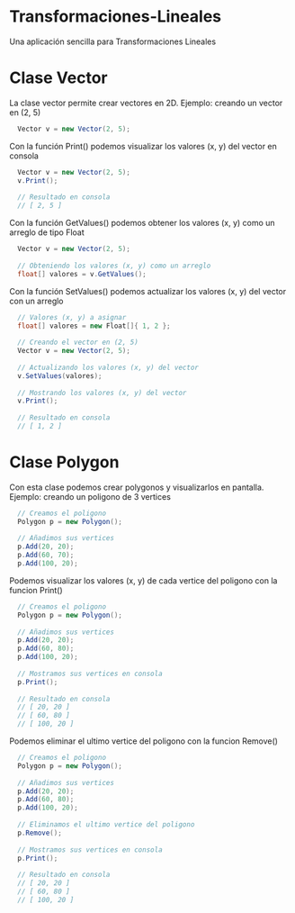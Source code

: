 # Transformaciones-Lineales
Una aplicación sencilla para Transformaciones Lineales

# Clase Vector
La clase vector permite crear vectores en 2D. Ejemplo: creando un vector en (2, 5)

```c#
  Vector v = new Vector(2, 5);
```

Con la función Print() podemos visualizar los valores (x, y) del vector en consola

```c#
  Vector v = new Vector(2, 5);
  v.Print();
  
  // Resultado en consola
  // [ 2, 5 ]
```

Con la función GetValues() podemos obtener los valores (x, y) como un arreglo de tipo Float

```c#
  Vector v = new Vector(2, 5);
  
  // Obteniendo los valores (x, y) como un arreglo
  float[] valores = v.GetValues();
```

Con la función SetValues() podemos actualizar los valores (x, y) del vector con
un arreglo

```c#
  // Valores (x, y) a asignar
  float[] valores = new Float[]{ 1, 2 };
  
  // Creando el vector en (2, 5)
  Vector v = new Vector(2, 5);
  
  // Actualizando los valores (x, y) del vector
  v.SetValues(valores);
  
  // Mostrando los valores (x, y) del vector
  v.Print();
  
  // Resultado en consola
  // [ 1, 2 ]
```

# Clase Polygon
Con esta clase podemos crear polygonos y visualizarlos en pantalla. Ejemplo:  creando un poligono de 3 vertices

```c#
  // Creamos el poligono
  Polygon p = new Polygon();
  
  // Añadimos sus vertices
  p.Add(20, 20);
  p.Add(60, 70);
  p.Add(100, 20);
```

Podemos visualizar los valores (x, y) de cada vertice del poligono con la funcion Print()

```c#
  // Creamos el poligono
  Polygon p = new Polygon();
  
  // Añadimos sus vertices
  p.Add(20, 20);
  p.Add(60, 80);
  p.Add(100, 20);
  
  // Mostramos sus vertices en consola
  p.Print();
  
  // Resultado en consola
  // [ 20, 20 ]
  // [ 60, 80 ]
  // [ 100, 20 ]
```

Podemos eliminar el ultimo vertice del poligono con la funcion Remove()

```c#
  // Creamos el poligono
  Polygon p = new Polygon();
  
  // Añadimos sus vertices
  p.Add(20, 20);
  p.Add(60, 80);
  p.Add(100, 20);
  
  // Eliminamos el ultimo vertice del poligono
  p.Remove();
  
  // Mostramos sus vertices en consola
  p.Print();
  
  // Resultado en consola
  // [ 20, 20 ]
  // [ 60, 80 ]
  // [ 100, 20 ]
```
